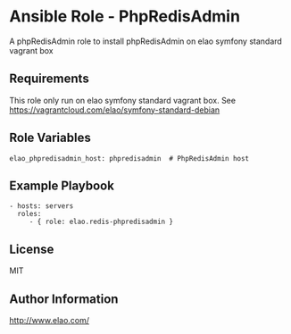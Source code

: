 Ansible Role - PhpRedisAdmin
============================

A phpRedisAdmin role to install phpRedisAdmin on elao symfony standard vagrant box

Requirements
------------

This role only run on elao symfony standard vagrant box. See https://vagrantcloud.com/elao/symfony-standard-debian


Role Variables
--------------

    elao_phpredisadmin_host: phpredisadmin  # PhpRedisAdmin host

Example Playbook
----------------

    - hosts: servers
      roles:
         - { role: elao.redis-phpredisadmin }

License
-------

MIT

Author Information
------------------

http://www.elao.com/
